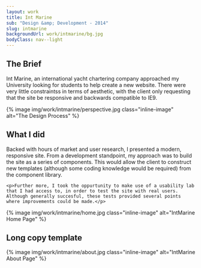 ```yaml
---
layout: work
title: Int Marine
sub: "Design &amp; Development - 2014"
slug: intmarine
backgroundUrl: work/intmarine/bg.jpg
bodyClass: nav--light
---
```


<div class="page__article--inner">
    <h2>The Brief</h2>
    <p>Int Marine, an international yacht chartering company approached my University looking for students to help create a new website. There were very little constraintss in terms of aesthetic, with the client only requesting that the site be responsive and backwards compatible to IE9.</p>
</div>

{% image img/work/intmarine/perspective.jpg class="inline-image" alt="The Design Process" %}


<div class="page__article--inner">
    <h2>What I did</h2>
    <p>Backed with hours of market and user research, I presented a modern, responsive site. From a development standpoint, my approach was to build the site as a series of components. This would allow the client to construct new templates (although some coding knowledge would be required) from the component library.</p>

    <p>Further more, I took the oppurtunity to make use of a usability lab that I had access to, in order to test the site with real users. Although generally succesful, these tests provided several points where improvements could be made.</p>
</div>

{% image img/work/intmarine/home.jpg class="inline-image" alt="IntMarine Home Page" %}

<div class="page__article--inner">
    <h2>Long copy template</h2>
</div>

{% image img/work/intmarine/about.jpg class="inline-image" alt="IntMarine About Page" %}
